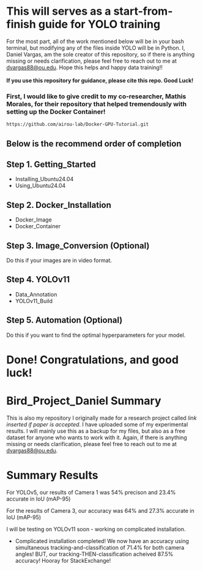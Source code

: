# This will serves as a start-from-finish guide for YOLO training
For the most part, all of the work mentioned below will be in your bash terminal, but modifying any of the files inside YOLO will be in Python. I, Daniel Vargas, am the sole creator of this repository, so if there is anything missing or needs clarification, please feel free to reach out to me at dvargas88@ou.edu. Hope this helps and happy data training!!
<br>
<br>
**If you use this repository for guidance, please cite this repo. Good Luck!**

### First, I would like to give credit to my co-researcher, Mathis Morales, for their repository that helped tremendously with setting up the Docker Container!
```bash
https://github.com/airou-lab/Docker-GPU-Tutorial.git
```
## Below is the recommend order of completion

## Step 1. Getting_Started
- Installing_Ubuntu24.04
- Using_Ubuntu24.04

## Step 2. Docker_Installation
- Docker_Image
- Docker_Container

## Step 3. Image_Conversion (Optional)
Do this if your images are in video format.

## Step 4. YOLOv11
- Data_Annotation
- YOLOv11_Build

## Step 5. Automation (Optional)
Do this if you want to find the optimal hyperparameters for your model.

# Done! Congratulations, and good luck!


# Bird_Project_Daniel Summary
This is also my repository I originally made for a research project called *link inserted if paper is accepted*. I have uploaded some of my experimental results. I will mainly use this as a backup for my files, but also as a free dataset for anyone who wants to work with it. Again, if there is anything missing or needs clarification, please feel free to reach out to me at dvargas88@ou.edu.


# Summary Results
For YOLOv5, our results of Camera 1 was 54% precison and 23.4% accurate in IoU (mAP-95)

For the results of Camera 3, our accuracy was 64% and 27.3% accurate in IoU (mAP-95)

I will be testing on YOLOv11 soon - working on complicated installation. 

- Complicated installation completed! We now have an accuracy using simultaneous tracking-and-classification of 71.4% for both camera angles! BUT, our tracking-THEN-classification acheived 87.5% accuracy! Hooray for StackExchange!
